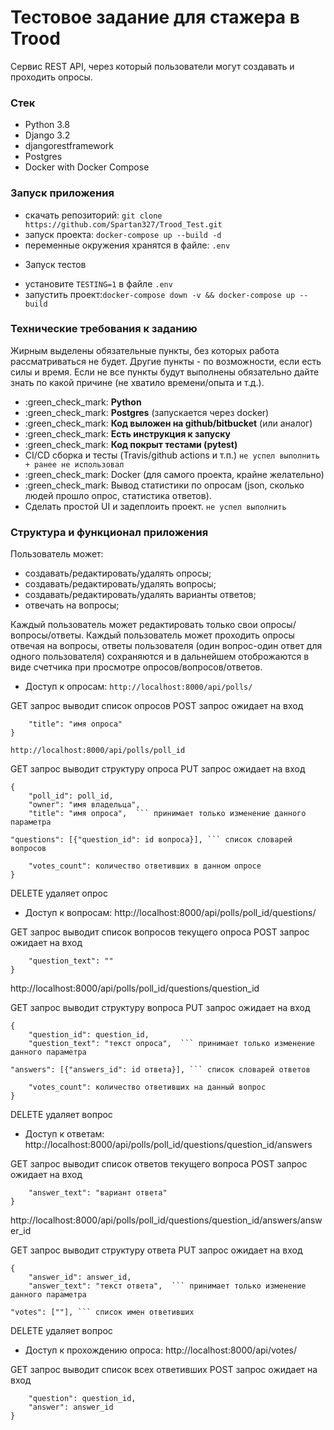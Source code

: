 # Тестовое задание для стажера в Trood

Сервис REST API, через который пользователи могут создавать и проходить опросы.

### Стек

* Python 3.8
* Django 3.2
* djangorestframework
* Postgres
* Docker with Docker Compose


### Запуск приложения

- скачать репозиторий: `git clone https://github.com/Spartan327/Trood_Test.git`
- запуск проекта: `docker-compose up --build -d`  
- переменные окружения хранятся в файле: `.env`

* Запуск тестов

- установите `TESTING=1` в файле `.env`
- запустить проект:`docker-compose down -v && docker-compose up --build`


### Технические требования к заданию
Жирным выделены обязательные пункты, без которых работа рассматриваться не будет. Другие пункты - по возможности, если есть силы и время. Если не все пункты будут выполнены обязательно дайте знать по какой причине (не хватило времени/опыта и т.д.).
* :green_check_mark: **Python**
* :green_check_mark: **Postgres** (запускается через docker)
* :green_check_mark: **Код выложен на github/bitbucket** (или аналог)
* :green_check_mark: **Есть инструкция к запуску**
* :green_check_mark: **Код покрыт тестами (pytest)**
* CI/CD сборка и тесты (Travis/github actions и т.п.) `не успел выполнить + ранее не использовал`
* :green_check_mark: Docker (для самого проекта, крайне желательно)
* :green_check_mark: Вывод статистики по опросам (json, сколько людей прошло опрос, статистика ответов).
* Сделать простой UI и задеплоить проект. `не успел выполнить`


### Структура и функционал приложения
Пользователь может:
* создавать/редактировать/удалять опросы;
* создавать/редактировать/удалять вопросы;
* создавать/редактировать/удалять варианты ответов;
* отвечать на вопросы;

Каждый пользователь может редактировать только свои опросы/вопросы/ответы.
Каждый пользователь может проходить опросы отвечая на вопросы, ответы пользователя (один вопрос-один ответ для одного пользователя) сохраняются и в дальнейшем отоброжаются в виде счетчика при просмотре опросов/вопросов/ответов.

* Доступ к опросам:
` http://localhost:8000/api/polls/ `

GET запрос выводит список опросов 
POST запрос ожидает на вход 
``` {
    "title": "имя опроса"
}
```

`http://localhost:8000/api/polls/poll_id`

GET запрос выводит структуру опроса
PUT запрос ожидает на вход 
```
{
    "poll_id": poll_id,
    "owner": "имя владельца",
    "title": "имя опроса",  ``` принимает только изменение данного параметра 
``` 
    "questions": [{"question_id": id вопроса}], ``` список словарей вопросов 
```
    "votes_count": количество ответивших в данном опросе
}
```
DELETE удаляет опрос

* Доступ к вопросам:
http://localhost:8000/api/polls/poll_id/questions/

GET запрос выводит список вопросов текущего опроса
POST запрос ожидает на вход 
```{
    "question_text": ""
}
```

http://localhost:8000/api/polls/poll_id/questions/question_id

GET запрос выводит структуру вопроса
PUT запрос ожидает на вход 
```
{
    "question_id": question_id,
    "question_text": "текст опроса",  ``` принимает только изменение данного параметра 
``` 
    "answers": [{"answers_id": id ответа}], ``` список словарей ответов 
```
    "votes_count": количество ответивших на данный вопрос
}
```
DELETE удаляет вопрос

* Доступ к ответам:
http://localhost:8000/api/polls/poll_id/questions/question_id/answers

GET запрос выводит список ответов текущего вопроса
POST запрос ожидает на вход 
```{
    "answer_text": "вариант ответа"
}
```

http://localhost:8000/api/polls/poll_id/questions/question_id/answers/answer_id

GET запрос выводит структуру ответа
PUT запрос ожидает на вход 
```
{
    "answer_id": answer_id,
    "answer_text": "текст ответа",  ``` принимает только изменение данного параметра 
``` 
    "votes": [""], ``` список имен ответивших 

DELETE удаляет вопрос


* Доступ к прохождению опроса:
http://localhost:8000/api/votes/

GET запрос выводит список всех ответивших
POST запрос ожидает на вход 
```{
    "question": question_id,
    "answer": answer_id
}
```